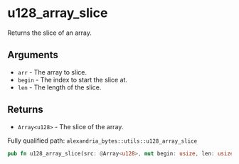 # u128_array_slice

Returns the slice of an array.

## Arguments

- `arr` - The array to slice.
- `begin` - The index to start the slice at.
- `len` - The length of the slice.

## Returns

- `Array<u128>` - The slice of the array.

Fully qualified path: `alexandria_bytes::utils::u128_array_slice`

```rust
pub fn u128_array_slice(src: @Array<u128>, mut begin: usize, len: usize) -> Array<u128>
```
